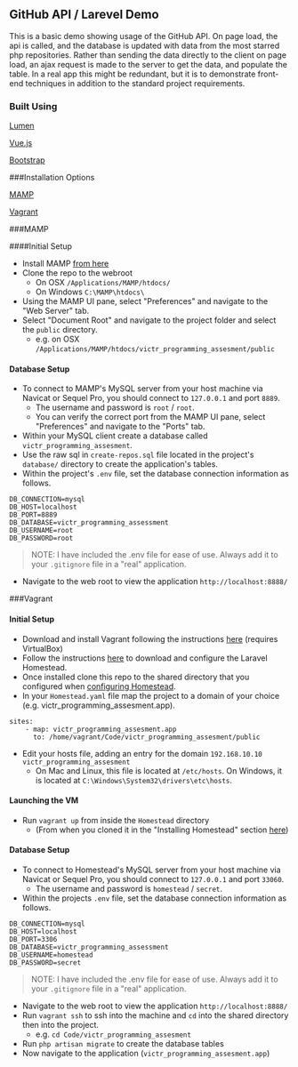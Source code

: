 ## GitHub API / Larevel Demo

This is a basic demo showing usage of the GitHub API. On page load, the api is called, and the database is updated with data from the most starred php repositories. Rather than sending the data directly to the client on page load, an ajax request is made to the server to get the data, and populate the table. In a real app this might be redundant, but it is to demonstrate front-end techniques in addition to the standard project requirements.

### Built Using

[Lumen](http://lumen.laravel.com)

[Vue.js](http://vuejs.org/)

[Bootstrap](http://getbootstrap.com/)

###Installation Options

[MAMP](#mamp-heading)

[Vagrant](#vagrant-heading)

###MAMP<a name="mamp-heading"></a>

####Initial Setup
- Install MAMP [from here](https://www.mamp.info/en/downloads/)
- Clone the repo to the webroot 
	- On OSX `/Applications/MAMP/htdocs/`
	- On Windows `C:\MAMP\htdocs\`
- Using the MAMP UI pane, select "Preferences" and navigate to the "Web Server" tab.
- Select "Document Root" and navigate to the project folder and select the `public` directory.
	- e.g. on OSX `/Applications/MAMP/htdocs/victr_programming_assesment/public`

#### Database Setup
- To connect to MAMP's MySQL server from your host machine via Navicat or Sequel Pro, you should connect to `127.0.0.1` and port `8889`. 
	- The username and password is `root` / `root`.
	- You can verify the correct port from the MAMP UI pane, select "Preferences" and navigate to the "Ports" tab.
- Within your MySQL client create a database called `victr_programming_assesment`.
- Use the raw sql in `create-repos.sql` file located in the project's `database/` directory to create the application's tables.
- Within the project's `.env` file, set the database connection information as follows.

```
DB_CONNECTION=mysql
DB_HOST=localhost
DB_PORT=8889
DB_DATABASE=victr_programming_assessment
DB_USERNAME=root
DB_PASSWORD=root
```

> NOTE: I have included the .env file for ease of use. Always add it to your `.gitignore` file in a "real" application.

- Navigate to the web root to view the application `http://localhost:8888/`

###Vagrant<a name="vagrant-heading"></a>
#### Initial Setup
- Download and install Vagrant following the instructions [here](https://www.vagrantup.com/docs/installation/) (requires VirtualBox)
- Follow the instructions [here](https://laravel.com/docs/5.2/homestead) to download and configure the Laravel Homestead.
- Once installed clone this repo to the shared directory that you configured when [configuring Homestead](https://laravel.com/docs/5.2/homestead#configuring-homestead).
- In your `Homestead.yaml` file map the project to a domain of your choice (e.g. victr_programming_assesment.app).

```
sites:
    - map: victr_programming_assesment.app
      to: /home/vagrant/Code/victr_programming_assesment/public
```

- Edit your hosts file, adding an entry for the domain `192.168.10.10  victr_programming_assesment`
	- On Mac and Linux, this file is located at `/etc/hosts`. On Windows, it is located at `C:\Windows\System32\drivers\etc\hosts`.

#### Launching the VM

- Run `vagrant up` from inside the `Homestead` directory
	- (From when you cloned it in the "Installing Homestead" section [here](https://laravel.com/docs/5.2/homestead#first-steps))

#### Database Setup
- To connect to Homestead's MySQL server from your host machine via Navicat or Sequel Pro, you should connect to `127.0.0.1` and port `33060`. 
	- The username and password is `homestead` / `secret`.
- Within the projects `.env` file, set the database connection information as follows.
```
DB_CONNECTION=mysql
DB_HOST=localhost
DB_PORT=3306
DB_DATABASE=victr_programming_assessment
DB_USERNAME=homestead
DB_PASSWORD=secret
```
> NOTE: I have included the .env file for ease of use. Always add it to your `.gitignore` file in a "real" application.

- Navigate to the web root to view the application `http://localhost:8888/`
- Run `vagrant ssh` to ssh into the machine and `cd` into the shared directory then into the project.
	- e.g. `cd Code/victr_programming_assesment`
- Run `php artisan migrate` to create the database tables
- Now navigate to the application (`victr_programming_assesment.app`)
